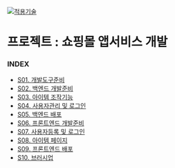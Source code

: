 [![적용기술](https://skillicons.dev/icons?i=nextjs,ts,react,vercel)](../README.md)

# 프로젝트 : 쇼핑몰 앱서비스 개발

### INDEX

- [S01. 개발도구준비            ][link_01]
- [S02. 백엔드 개발준비         ][link_02]
- [S03. 아이템 조작기능         ][link_03]
- [S04. 사용자관리 및 로그인     ][link_04]
- [S05. 백엔드 배포             ][link_05]
- [S06. 프론트엔드 개발준비      ][link_06]
- [S07. 사용자등록 및 로그인     ][link_07]
- [S08. 아이템 페이지           ][link_08]
- [S09. 프론트엔드 배포         ][link_09]
- [S10. 브러시업               ][link_10]

[link_01]: ./small_01.md
[link_02]: ./small_02.md
[link_03]: ./small_03.md
[link_04]: ./small_04.md
[link_05]: ./small_05.md
[link_06]: ./small_06.md
[link_07]: ./small_07.md
[link_08]: ./small_08.md
[link_09]: ./small_09.md
[link_10]: ./small_10.md
